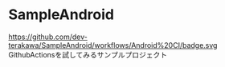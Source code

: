 # SampleAndroid
https://github.com/dev-terakawa/SampleAndroid/workflows/Android%20CI/badge.svg
GithubActionsを試してみるサンプルプロジェクト
